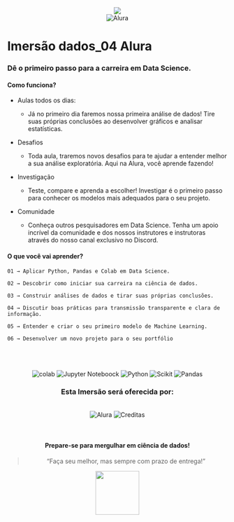<div align="center">
    <img src="https://www.alura.com.br/assets/img/imersoes/imersao-dados-3ed/logo-imersao-dados.1647533644.svg" />
    <br/>
    <img 
src="https://www.alura.com.br/assets/img/home/alura-logo.1647533643.svg" alt="Alura" />
</div>

# Imersão dados_04 Alura

### Dê o primeiro passo para a carreira em Data Science.

#### Como funciona?

   - Aulas todos os dias: 
        - Já no primeiro dia faremos nossa primeira análise de dados! Tire suas próprias conclusões ao desenvolver gráficos e analisar estatísticas.
    
   - Desafios
        - Toda aula, traremos novos desafios para te ajudar a entender melhor a sua análise exploratória. Aqui na Alura, você aprende fazendo!

   - Investigação
        - Teste, compare e aprenda a escolher! Investigar é o primeiro passo para conhecer os modelos mais adequados para o seu projeto.
    
   - Comunidade
        - Conheça outros pesquisadores em Data Science. Tenha um apoio incrível da comunidade e dos nossos instrutores e instrutoras através do nosso canal exclusivo no Discord.


#### O que você vai aprender?

    01 → Aplicar Python, Pandas e Colab em Data Science.
    
    02 → Descobrir como iniciar sua carreira na ciência de dados.
    
    03 → Construir análises de dados e tirar suas próprias conclusões.

    04 → Discutir boas práticas para transmissão transparente e clara de informação.

    05 → Entender e criar o seu primeiro modelo de Machine Learning.
    
    06 → Desenvolver um novo projeto para o seu portfólio

<section align="center">    
<br/>
<br/>
<br/>
<img
src="https://alura.com.br/assets/img/imersoes/imersao-dados-3ed/logo-colab-mobile.1647533644.png" alt="colab">
<img src="https://alura.com.br/assets/img/imersoes/imersao-dados-3ed/logo-jupyter-mobile.1647533644.svg" alt="Jupyter Noteboock">
<img
src="https://alura.com.br/assets/img/imersoes/imersao-dados-3ed/logo-python-mobile.1647533644.svg" alt="Python">
<img
src="https://alura.com.br/assets/img/imersoes/imersao-dados-3ed/logo-scikit-learn-mobile.1647533644.svg" alt="Scikit">
<img
src="https://alura.com.br/assets/img/imersoes/imersao-dados-3ed/logo-pandas-mobile.1647533644.svg" alt="Pandas">

<br/>

<section
class="container-wrapper company"><h3 class="section-title --bottom-decoration">Esta Imersão será oferecida por:</h3>
<br/>

<div>
<img
src="https://www.alura.com.br/assets/img/home/alura-logo.1647533643.svg" alt="Alura">
<img
src="https://www.alura.com.br/assets/img/imersoes/imersao-dados/creditas.1651262769.png" alt="Creditas">
</div>
</section>

<br/>
<br/>

<h4>Prepare-se para mergulhar em ciência de dados!</h4>
<blockquote align="center">“Faça seu melhor, mas sempre com prazo de entrega!”</blockquote>

<footer align="center">
<img width="100" src="https://www.alura.com.br/assets/img/imersoes/imersao-dados/logo-mersao.1647533644.svg" />
</footer>

</section>